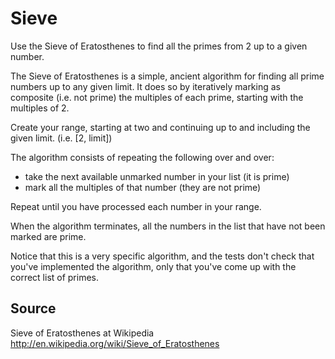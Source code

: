 # Sieve

Use the Sieve of Eratosthenes to find all the primes from 2 up to a given number.

The Sieve of Eratosthenes is a simple, ancient algorithm for finding all prime numbers up to any given limit. It does so by iteratively marking as composite (i.e. not prime) the multiples of each prime, starting with the multiples of 2.

Create your range, starting at two and continuing up to and including the given limit. (i.e. [2, limit])

The algorithm consists of repeating the following over and over:

* take the next available unmarked number in your list (it is prime)
* mark all the multiples of that number (they are not prime)

Repeat until you have processed each number in your range.

When the algorithm terminates, all the numbers in the list that have not been marked are prime.

Notice that this is a very specific algorithm, and the tests don't check that you've implemented the algorithm, only that you've come up with the correct list of primes.

## Source

Sieve of Eratosthenes at Wikipedia http://en.wikipedia.org/wiki/Sieve_of_Eratosthenes
